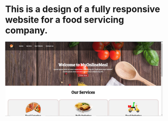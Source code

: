 # This is a design of a fully responsive website for a food servicing company.
<img src="snaps/snap1.JPG">